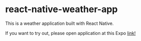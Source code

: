 # react-native-weather-app
This is a weather application built with React Native.

If you want to try out, please open application at this Expo [link!](https://expo.io/@bungaepyo/projects/react-native-weather-app)
